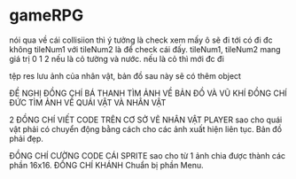 # gameRPG

nói qua về cái collisiion thì ý tưởng là check xem mấy ô sẽ đi tới có đi đc không
tileNum1 với tileNum2 là để check cái đấy. tileNum1, tileNum2 mang giá trị 0 1 2 nếu là cỏ tường và nước.
nếu là cỏ thì mới đc đi

tệp res lưu ảnh của nhân vật, bản đồ sau này sẽ có thêm object

ĐỀ NGHỊ ĐỒNG CHÍ BÁ THANH TÌM ẢNH VỀ BẢN ĐỒ VÀ VŨ KHÍ
ĐỒNG CHÍ ĐỨC TÌM ẢNH VỀ QUÁI VẬT VÀ NHÂN VẬT

2 ĐỒNG CHÍ VIẾT CODE TRÊN CƠ SỞ VẼ NHÂN VẬT PLAYER  sao cho quái vật phải có chuyển động bằng cách cho các ảnh xuất hiện liên tục. Bản đồ phải đẹp.

ĐỒNG CHÍ CƯỜNG CODE CÁI SPRITE sao cho từ 1 ảnh chia được thành các phần 16x16.
ĐỒNG CHÍ KHÁNH Chuẩn bị phần Menu.
